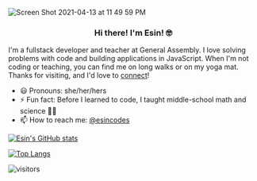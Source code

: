 ![Screen Shot 2021-04-13 at 11 49 59 PM](https://user-images.githubusercontent.com/53010153/114656072-08769400-9cb3-11eb-83d0-fc066297feb1.png)


<h3 align=center>Hi there! I'm Esin! 🤓 </h3>

<p>I'm a fullstack developer and teacher at General Assembly. I love solving problems with code and building applications in JavaScript. When I'm not coding or teaching, you can find me on long walks or on my yoga mat. Thanks for visiting, and I'd love to <a href="https://www.linkedin.com/in/esinsaribudak/" target="_blank">connect</a>! </p> 

- 😃  Pronouns: she/her/hers
- ⚡  Fun fact: Before I learned to code, I taught middle-school math and science 🧑‍🔬 
- 📫  How to reach me: [@esincodes](https://twitter.com/esincodes)

<!--
**esin87/esin87** is a ✨ _special_ ✨ repository because its `README.md` (this file) appears on your GitHub profile.

Here are some ideas to get you started:

- 🔭 I’m currently working on ...
- 🌱 I’m currently learning ...
- 👯 I’m looking to collaborate on ...
- 🤔 I’m looking for help with ...
- 💬 Ask me about ...
- 📫 How to reach me: ...
- 😄 Pronouns: ...
- ⚡ Fun fact: ...
-->


[![Esin's GitHub stats](https://github-readme-stats.vercel.app/api?username=esin87&show_icons=true&theme=buefy)](https://github.com/esin87/github-readme-stats)

[![Top Langs](https://github-readme-stats.vercel.app/api/top-langs/?username=esin87)](https://github.com/esin87/github-readme-stats)

![visitors](https://visitor-badge.glitch.me/badge?page_id=esin87.esin87)
